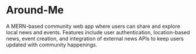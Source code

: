 # Around-Me
A MERN-based community web app where users can share and explore local news and events. Features include user authentication, location-based news, event creation, and integration of external news APIs to keep users updated with community happenings.
